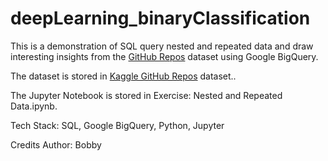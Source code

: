 # deepLearning_binaryClassification

This is a demonstration of SQL query nested and repeated data and draw interesting insights from the [GitHub Repos](https://www.kaggle.com/github/github-repos) dataset using Google BigQuery.

The dataset is stored in [Kaggle GitHub Repos](https://www.kaggle.com/github/github-repos) dataset..

The Jupyter Notebook is stored in Exercise: Nested and Repeated Data.ipynb.

Tech Stack:
SQL, Google BigQuery, Python, Jupyter

Credits
Author: Bobby
